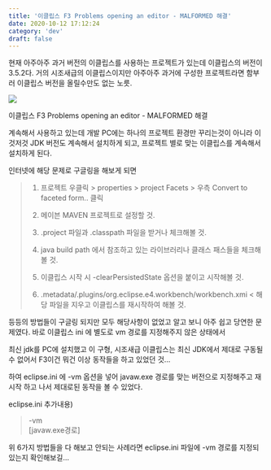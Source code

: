 ```yaml
---
title: '이클립스 F3 Problems opening an editor - MALFORMED 해결'
date: 2020-10-12 17:12:24
category: 'dev'
draft: false
---
```


현재 아주아주 과거 버전의 이클립스를 사용하는 프로젝트가 있는데 이클립스의 버전이 3.5.2다. 거의 시조새급의 이클립스이지만 아주아주 과거에 구성한 프로젝트라면 함부러 이클립스 버전을 올릴수만도 없는 노릇.

![](https://blog.kakaocdn.net/dn/buUGWb/btqKIovLthV/dlaTQNzom6xFyJrLyaxa9K/img.png)

이클립스 F3 Problems opening an editor - MALFORMED 해결

계속해서 사용하고 있는데 개발 PC에는 하나의 프로젝트 환경만 꾸리는것이 아니라 이것저것 JDK 버전도 계속해서 설치하게 되고, 프로젝트 별로 맞는 이클립스를 계속해서 설치하게 된다. 

인터넷에 해당 문제로 구글링을 해보게 되면 

> 1) 프로젝트 우클릭 > properties > project Facets > 우측 Convert to faceted form.. 클릭  
>   
> 2) 메이븐 MAVEN 프로젝트로 설정할 것.  
>   
> 3) .project 파일과 .classpath 파일을 받거나 체크해볼 것.  
>   
> 4) java build path 에서 참조하고 있는 라이브러리나 클래스 패스들을 체크해볼 것.  
>   
> 5) 이클립스 시작 시 -clearPersistedState 옵션을 붙이고 시작해볼 것.  
>   
> 6) .metadata/.plugins/org.eclipse.e4.workbench/workbench.xmi < 해당 파일을 지우고 이클립스를 재시작하여 해볼 것.  
>   

등등의 방법들이 구글링 되지만 모두 해당사항이 없었고 알고 보니 아주 쉽고 당연한 문제였다. 바로 이클립스 ini 에 별도로 vm 경로를 지정해주지 않은 상태에서 

최신 jdk를 PC에 설치했고 이 구형, 시조새급 이클립스는 최신 JDK에서 제대로 구동될 수 없어서 F3이건 뭐건 이상 동작들을 하고 있었던 것...

하여 eclipse.ini 에 -vm 옵션을 넣어 javaw.exe 경로를 맞는 버전으로 지정해주고 재시작 하고 나서 제대로된 동작을 볼 수 있었다.

eclipse.ini 추가내용)

> \-vm  
> \[javaw.exe경로\]

위 6가지 방법들을 다 해보고 안되는 사례라면 eclipse.ini 파일에 -vm 경로를 지정되있는지 확인해보길...
